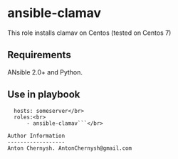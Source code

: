 ansible-clamav
=========
This role installs clamav on Centos (tested on Centos 7)

Requirements
------------
ANsible 2.0+ and Python.

Use in playbook
------------
```- name: Playbook for clamav installation</br>
  hosts: someserver</br>
  roles:<br>
      - ansible-clamav```</br>

Author Information
------------------
Anton Chernysh. AntonChernysh@gmail.com
